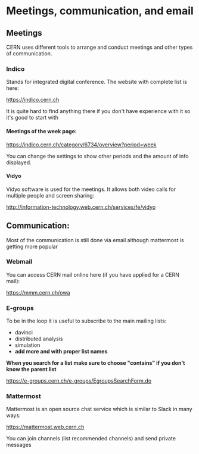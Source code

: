 # Meetings, communication, and email

## Meetings

CERN uses different tools to arrange and conduct meetings and other types of communication.

### Indico

Stands for integrated digital conference. The website with complete list is here:

<https://indico.cern.ch>

It is quite hard to find anything there if you don't have experience with it so it's good to start with 

#### **Meetings of the week** page:

<https://indico.cern.ch/category/6734/overview?period=week>

You can change the settings to show other periods and the amount of info displayed.

#### Vidyo

Vidyo software is used for the meetings. It allows both video calls for multiple people and screen sharing:

<http://information-technology.web.cern.ch/services/fe/vidyo>

## Communication:

Most of the communication is still done via email although mattermost is getting more popular

### Webmail

You can access CERN mail online here \(if you have applied for a CERN mail\):

<https://mmm.cern.ch/owa>

### E-groups

To be in the loop it is useful to subscribe to the main mailing lists:

* davinci
* distributed analysis
* simulation
* **add more and with proper list names**

**When you search for a list make sure to choose "contains" if you don't know the parent list**

<https://e-groups.cern.ch/e-groups/EgroupsSearchForm.do>

### Mattermost

Mattermost is an open source chat service which is similar to Slack in many ways:

<https://mattermost.web.cern.ch>

You can join channels \(list recommended channels\) and send private messages



